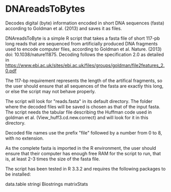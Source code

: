 # DNAreadsToBytes
Decodes digital (byte) information encoded in short DNA sequences (fasta) according to Goldman et al. (2013) and saves it as files.

DNAreadsToByte is a simple R script that takes a fasta file of short 117-pb long reads that are sequenced from artificially produced DNA fragments used to encode computer files, according to Goldman et al. Nature. (2013) doi:  10.1038/nature11875. Decoding follows the specification 2.0 as detailed in https://www.ebi.ac.uk/sites/ebi.ac.uk/files/groups/goldman/file2features_2.0.pdf

The 117-bp requirement represents the length of the artifical fragments, so the user should ensure that all sequences of the fasta are exactly this long, or else the script may not behave properly.

The script will look for "reads.fasta" in its default directory. The folder where the decoded files will be saved is chosen as that of the input fasta. The script needs the tabular file describing the Huffman code used in goldman et al. (View_huff3.cd.new.correct) and will look for it in this directory.

Decoded file names use the prefix "file" followed by a number from 0 to 8, with no extension. 

As the complete fasta is imported in the R environment, the user should ensure that their computer has enough free RAM for the script to run, that is, at least 2-3 times the size of the fasta file.

The script has been tested in R 3.3.2 and requires the following packages to be installed:

data.table
stringi
Biostrings
matrixStats


